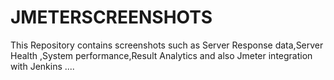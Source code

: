 # JMETERSCREENSHOTS
This Repository contains screenshots such as Server Response data,Server Health ,System performance,Result Analytics and also Jmeter integration with Jenkins ....
